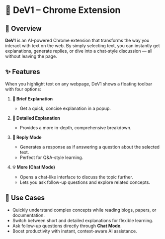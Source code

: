 # 🚀 DeV1 – Chrome Extension  

## 📌 Overview  
**DeV1** is an AI-powered Chrome extension that transforms the way you interact with text on the web. By simply selecting text, you can instantly get explanations, generate replies, or dive into a chat-style discussion — all without leaving the page.  

## ✨ Features  
When you highlight text on any webpage, DeV1 shows a floating toolbar with four options:  

1. **🔎 Brief Explanation**  
   - Get a quick, concise explanation in a popup.  

2. **📖 Detailed Explanation**  
   - Provides a more in-depth, comprehensive breakdown.  

3. **💬 Reply Mode**  
   - Generates a response as if answering a question about the selected text.  
   - Perfect for Q&A-style learning.  

4. **💡 More (Chat Mode)**  
   - Opens a chat-like interface to discuss the topic further.  
   - Lets you ask follow-up questions and explore related concepts.  

## 🎯 Use Cases  
- Quickly understand complex concepts while reading blogs, papers, or documentation.  
- Switch between short and detailed explanations for flexible learning.  
- Ask follow-up questions directly through **Chat Mode**.  
- Boost productivity with instant, context-aware AI assistance.  

